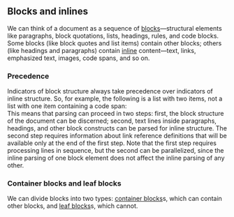 ## Blocks and inlines

We can think of a document as a sequence of [blocks](https://github.github.com/gfm/#blocks)—structural elements like paragraphs, block quotations, lists, headings, rules, and code blocks. Some blocks (like block quotes and list items) contain other blocks; others (like headings and paragraphs) contain [inline](https://github.github.com/gfm/#inline) content—text, links, emphasized text, images, code spans, and so on.  

### Precedence

Indicators of block structure always take precedence over indicators of inline structure. So, for example, the following is a list with two items, not a list with one item containing a code span:  
<Example :index="12"/>
This means that parsing can proceed in two steps: first, the block structure of the document can be discerned; second, text lines inside paragraphs, headings, and other block constructs can be parsed for inline structure. The second step requires information about link reference definitions that will be available only at the end of the first step. Note that the first step requires processing lines in sequence, but the second can be parallelized, since the inline parsing of one block element does not affect the inline parsing of any other.  

### Container blocks and leaf blocks

We can divide blocks into two types: [container blocks](https://github.github.com/gfm/#container-block)s, which can contain other blocks, and [leaf blocks](https://github.github.com/gfm/#leaf-block)s, which cannot.